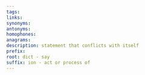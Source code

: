 ```yaml
---
tags: 
links: 
synonyms: 
antonyms: 
homophones: 
anagrams: 
description: statement that conflicts with itself
prefix: 
root: dict - say
suffix: ion - act or process of
---
```

